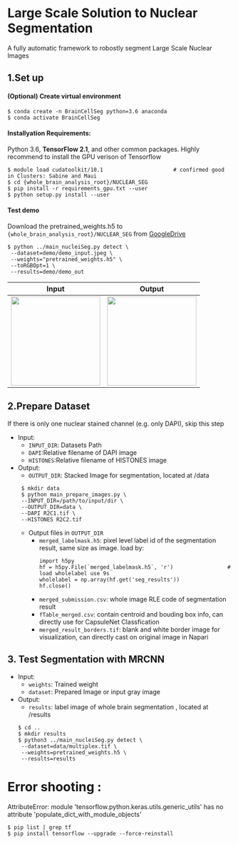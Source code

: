 
# Large Scale Solution to Nuclear Segmentation 
 A fully automatic framework to robostly segment Large Scale Nuclear Images 

##  1.Set up 
   ####  (Optional) Create virtual environment
    $ conda create -n BrainCellSeg python=3.6 anaconda
    $ conda activate BrainCellSeg
    
   ####  Installyation Requirements:  
   Python 3.6, **TensorFlow 2.1**, and other common packages. Highly recommend to install the GPU verison of Tensorflow

    $ module load cudatoolkit/10.1                      # confirmed good in Clusters: Sabine and Maui
    $ cd {whole_brain_analysis_root}/NUCLEAR_SEG
    $ pip install -r requirements_gpu.txt --user
    $ python setup.py install --user
   
   #### Test demo
   Download the pretrained_weights.h5 to ``{whole_brain_analysis_root}/NUCLEAR_SEG`` from [GoogleDrive](https://drive.google.com/open?id=12algdsF7hxoF6lLepRoDed36gBx-NkCD)

   ```
   $ python ../main_nucleiSeg.py detect \
    --dataset=demo/demo_input.jpeg \
    --weights="pretrained_weights.h5" \
    --toRGBOpt=1 \
    --results=demo/demo_out 
   ```
   
   | Input  | Output  |
   | ---    | --- |
   |<image src = "demo/demo_input.jpeg" width="200px" height="200px"></image> |<image src = "demo/demo_border.jpeg" width="200px" height="200px"></image> |
   


##  2.Prepare Dataset       
 If there is only one nuclear stained channel (e.g. only DAPI), skip this step
- Input:
   -  `INPUT_DIR`: Datasets Path
   -  `DAPI`:Relative filename of DAPI image
   -  `HISTONES`:Relative filename of HISTONES image
- Output:
   - `OUTPUT_DIR`: Stacked Image for segmentation, located at /data 
   ```
    $ mkdir data
    $ python main_prepare_images.py \
    --INPUT_DIR=/path/to/input/dir \
    --OUTPUT_DIR=data \
    --DAPI R2C1.tif \
    --HISTONES R2C2.tif 
   ```   
   - Output files in `OUTPUT_DIR`
     - `merged_labelmask.h5`: pixel level label id of the segmentation result, same size as image. load by:
         ```
         import h5py
         hf = h5py.File(`merged_labelmask.h5`, 'r')                 # load wholelabel use 9s
         wholelabel = np.array(hf.get('seg_results'))
         hf.close()
         ```
     - `merged_submission.csv`: whole image RLE code of segmentation result
     - `fTable_merged.csv`: contain centroid and bouding box info, can directly use for CapsuleNet Classfication
     - `merged_result_borders.tif`: blank and white border image for visualization, can directly cast on original image in Napari

##  3. Test Segmentation with MRCNN 

- Input:
   - `weights`: Trained weight
   - `dataset`: Prepared Image or input gray image
- Output:
   - `results`: label image of whole brain segmentation , located at /results
   ```
   $ cd ..
   $ mkdir results
   $ python3 ../main_nucleiSeg.py detect \
    --dataset=data/multiplex.tif \
    --weights=pretrained_weights.h5 \
    --results=results
   ```
# Error shooting :

AttributeError: module 'tensorflow.python.keras.utils.generic_utils' has no attribute 'populate_dict_with_module_objects'
```
$ pip list | grep tf
$ pip install tensorflow --upgrade --force-reinstall
```




